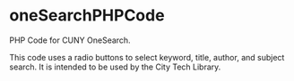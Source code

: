 oneSearchPHPCode
================

PHP Code for CUNY OneSearch.

This code uses a radio buttons to select keyword, title, author, and subject search. It is intended to be used by the City Tech Library.

